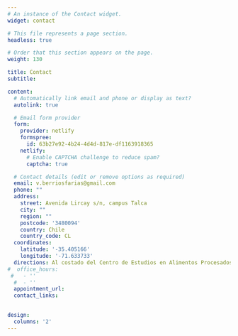 ```yaml
---
# An instance of the Contact widget.
widget: contact

# This file represents a page section.
headless: true

# Order that this section appears on the page.
weight: 130

title: Contact
subtitle:

content:
  # Automatically link email and phone or display as text?
  autolink: true

  # Email form provider
  form:
    provider: netlify
    formspree:
      id: 63b27e92-4b24-4d4d-817e-df1163918365
    netlify:
      # Enable CAPTCHA challenge to reduce spam?
      captcha: true

  # Contact details (edit or remove options as required)
  email: v.berriosfarias@gmail.com
  phone: ""
  address:
    street: Avenida Lircay s/n, campus Talca
    city: ""
    region: ""
    postcode: '3480094'
    country: Chile
    country_code: CL
  coordinates:
    latitude: '-35.405166'
    longitude: '-71.633733'
  directions: Al costado del Centro de Estudios en Alimentos Procesados (CEAP)
#  office_hours:
 #   - ''
  #  - ''
  appointment_url:
  contact_links:
  

design:
  columns: '2'
---
```

